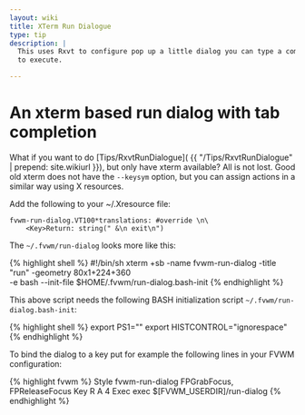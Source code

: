 ```yaml
---
layout: wiki
title: XTerm Run Dialogue
type: tip
description: |
  This uses Rxvt to configure pop up a little dialog you can type a command
  to execute.

---
```



# An xterm based run dialog with tab completion

What if you want to do [Tips/RxvtRunDialogue](
{{ "/Tips/RxvtRunDialogue" | prepend: site.wikiurl }}), but only have xterm
available?  All is not lost.  Good old xterm does not have the
``--keysym`` option, but you can assign actions in a similar way using X
resources.

Add the following to your ~/.Xresource file:

    fvwm-run-dialog.VT100*translations: #override \n\
        <Key>Return: string(" &\n exit\n")

The ``~/.fvwm/run-dialog`` looks more like this:

{% highlight shell %}
#!/bin/sh
xterm +sb -name fvwm-run-dialog -title "run" -geometry 80x1+224+360 \
-e bash --init-file $HOME/.fvwm/run-dialog.bash-init
{% endhighlight %}

This above script needs the following BASH initialization script
``~/.fvwm/run-dialog.bash-init``:

{% highlight shell %}
export PS1=""
export HISTCONTROL="ignorespace"
{% endhighlight %}

To bind the dialog to a key put for example the following lines in your
FVWM configuration:

{% highlight fvwm %}
Style fvwm-run-dialog FPGrabFocus, FPReleaseFocus
Key R A 4 Exec exec $[FVWM_USERDIR]/run-dialog
{% endhighlight %}
